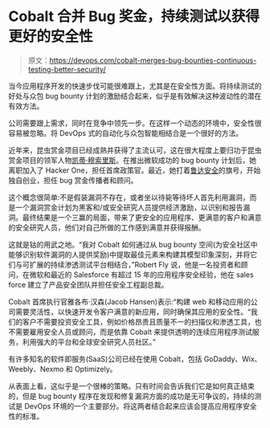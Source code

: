 # Cobalt 合并 Bug 奖金，持续测试以获得更好的安全性

> 原文：<https://devops.com/cobalt-merges-bug-bounties-continuous-testing-better-security/>

当今应用程序开发的快速步伐可能很难跟上，尤其是在安全性方面。将持续测试的好处与众包 bug bounty 计划的激励结合起来，似乎是有效解决这种波动性的潜在有效方法。

公司需要跟上需求，同时在竞争中领先一步。在这样一个动态的环境中，安全性很容易被忽略。将 DevOps 式的自动化与众包智能相结合是一个很好的方法。

近年来，昆虫赏金项目已经成熟并获得了主流认可，这在很大程度上要归功于昆虫赏金项目的领军人物[凯蒂·穆索里斯](https://twitter.com/k8em0)。在推出微软成功的 bug bounty 计划后，她离职加入了 Hacker One，担任首席政策官。最近，她打着[鲁达安全](http://lutasecurity.com/)的旗号，开始独自创业，担任 bug 赏金传播者和顾问。

这个概念很简单:不是假装漏洞不存在，或者坐以待毙等待坏人首先利用漏洞，而是一个漏洞赏金计划为黑客和/或安全研究人员提供经济激励，以识别和报告漏洞。最终结果是一个三赢的局面，带来了更安全的应用程序、更满意的客户和满意的安全研究人员，他们对自己所做的工作感到满意并获得报酬。

这就是钴的用武之地。“我对 Cobalt 如何通过从 bug bounty 空间(为安全社区中能够识别软件漏洞的人提供奖励)中提取最佳元素来构建其模型印象深刻，并将它们与可扩展的持续渗透测试平台相结合，”Robert Fly 说，他是一名投资者和顾问，在微软和最近的 Salesforce 有超过 15 年的应用程序安全经验，他在 sales force 建立了产品安全团队并担任安全工程副总裁。

Cobalt 首席执行官雅各布·汉森(Jacob Hansen)表示:“构建 web 和移动应用的公司需要灵活性，以快速开发令客户满意的新应用，同时确保其应用的安全性。“我们的客户不需要投资安全工具，例如价格昂贵且质量不一的扫描仪和渗透工具，也不需要雇用安全人员或顾问，而是依靠 Cobalt 来提供透明的连续应用程序测试服务，利用强大的平台和全球安全研究人员社区。”

有许多知名的软件即服务(SaaS)公司已经在使用 Cobalt，包括 GoDaddy、Wix、Weebly、Nexmo 和 Optimizely。

从表面上看，这似乎是一个很棒的策略。只有时间会告诉我们它是如何真正结束的，但是 bug bounty 程序在发现和修复漏洞方面的成功是无可争议的，持续的测试是 DevOps 环境的一个主要部分。将这两者结合起来应该会提高应用程序安全性的标准。